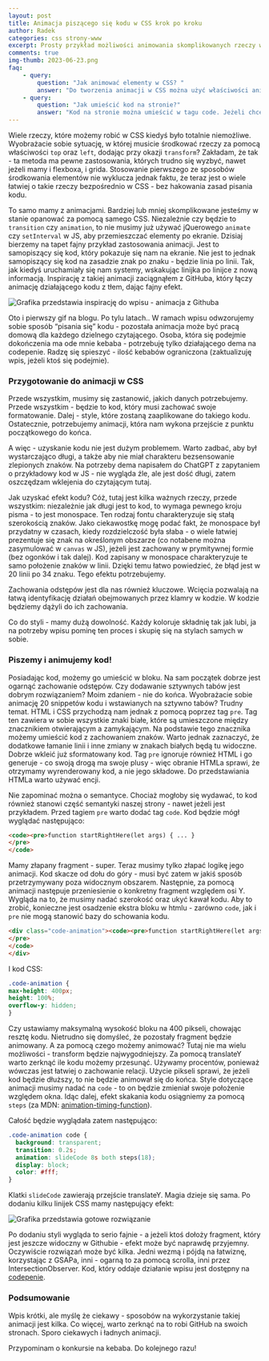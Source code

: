 ```yaml
---
layout: post
title: Animacja piszącego się kodu w CSS krok po kroku
author: Radek
categories: css strony-www
excerpt: Prosty przykład możliwości animowania skomplikowanych rzeczy w CSS
comments: true
img-thumb: 2023-06-23.png
faq:
    - query:
        question: "Jak animować elementy w CSS? "
        answer: "Do tworzenia animacji w CSS można użyć właściwości animation oraz transition."
    - query:
        question: "Jak umieścić kod na stronie?"
        answer: "Kod na stronie można umieścić w tagu code. Jeżeli chcesz zachować formatowanie, użyć tagu pre."  
---
```


Wiele rzeczy, które możemy robić w CSS kiedyś było totalnie niemożliwe. Wyobrażacie sobie sytuację, w której musicie środkować rzeczy za pomocą właściwości `top` oraz `left`, dodając przy okazji `transform`? Zakładam, że tak - ta metoda ma pewne zastosowania, których trudno się wyzbyć, nawet jeżeli mamy i flexboxa, i grida. Stosowanie pierwszego ze sposobów środkowania elementów nie wyklucza jednak faktu, że teraz jest o wiele łatwiej o takie rzeczy bezpośrednio w CSS - bez hakowania zasad pisania kodu.

To samo mamy z animacjami. Bardziej lub mniej skomplikowane jesteśmy w stanie opanować za pomocą samego CSS. Niezależnie czy będzie to `transition` czy `animation`, to nie musimy już używać jQuerowego `animate` czy `setInterval` w JS, aby przemieszczać elementy po ekranie. Dzisiaj bierzemy na tapet fajny przykład zastosowania animacji. Jest to samopiszący się kod, który pokazuje się nam na ekranie. Nie jest to jednak samopiszący się kod na zasadzie znak po znaku - będzie linia po linii. Tak, jak kiedyś uruchamiały się nam systemy, wskakując linijka po linijce z nową informacją. Inspirację z takiej animacji zaciągnąłem z GitHuba, który łączy animację działającego kodu z tłem, dając fajny efekt.

![Grafika przedstawia inspirację do wpisu - animacja z Githuba]({{site.baseurl}}/img/post-img/2023-06-23/gh-animation.gif)

Oto i pierwszy gif na blogu. Po tylu latach.. W ramach wpisu odwzorujemy sobie sposób “pisania się” kodu - pozostała animacja może być pracą domową dla każdego dzielnego czytającego. Osoba, która się podejmie dokończenia ma ode mnie kebaba - potrzebuję tylko działającego dema na codepenie. Radzę się spieszyć - ilość kebabów ograniczona (zaktualizuję wpis, jeżeli ktoś się podejmie).

### Przygotowanie do animacji w CSS

Przede wszystkim, musimy się zastanowić, jakich danych potrzebujemy. Przede wszystkim - będzie to kod, który musi zachować swoje formatowanie. Dalej - style, które zostaną zaaplikowane do takiego kodu. Ostatecznie, potrzebujemy animacji, która nam wykona przejście z punktu początkowego do końca.

A więc - uzyskanie kodu nie jest dużym problemem. Warto zadbać, aby był wystarczająco długi, a także aby nie miał charakteru bezsensowanie zlepionych znaków. Na potrzeby dema napisałem do ChatGPT z zapytaniem o przykładowy kod w JS - nie wygląda źle, ale jest dość długi, zatem oszczędzam wklejenia do czytającym tutaj.

Jak uzyskać efekt kodu? Cóż, tutaj jest kilka ważnych rzeczy, przede wszystkim: niezależnie jak długi jest to kod, to wymaga pewnego kroju pisma - to jest monospace. Ten rodzaj fontu charakteryzuje się stałą szerokością znaków. Jako ciekawostkę mogę podać fakt, że monospace był przydatny w czasach, kiedy rozdzielczość była słaba - o wiele łatwiej prezentuje się znak na określonym obszarze (co notabene można zasymulować w `canvas` w JS), jeżeli jest zachowany w prymitywnej formie (bez ogonków i tak dalej). Kod zapisany w monospace charakteryzuje te samo położenie znaków w linii. Dzięki temu łatwo powiedzieć, że błąd jest w 20 linii po 34 znaku. Tego efektu potrzebujemy.

Zachowania odstępów jest dla nas również kluczowe. Wcięcia pozwalają na łatwą identyfikację działań obejmowanych przez klamry w kodzie. W kodzie będziemy dążyli do ich zachowania.

Co do styli - mamy dużą dowolność. Każdy koloruje składnię tak jak lubi, ja na potrzeby wpisu pominę ten proces i skupię się na stylach samych w sobie.

### Piszemy i animujemy kod!

Posiadając kod, możemy go umieścić w bloku. Na sam początek dobrze jest ogarnąć zachowanie odstępów. Czy dodawanie sztywnych tabów jest dobrym rozwiązaniem? Moim zdaniem - nie do końca. Wyobrażacie sobie animację 20 snippetów kodu i wstawianych na sztywno tabów? Trudny temat. HTML i CSS przychodzą nam jednak z pomocą poprzez tag `pre`. Tag ten zawiera w sobie wszystkie znaki białe, które są umieszczone między znacznikiem otwierającym a zamykającym. Na podstawie tego znacznika możemy umieścić kod z zachowaniem znaków. Warto jednak zaznaczyć, że dodatkowe łamanie linii i inne zmiany w znakach białych będą tu widoczne. Dobrze wkleić już sformatowany kod. Tag `pre` ignoruje również HTML i go generuje - co swoją drogą ma swoje plusy - więc obranie HTMLa sprawi, że otrzymamy wyrenderowany kod, a nie jego składowe. Do przedstawiania HTMLa warto używać encji.

Nie zapominać można o semantyce. Chociaż mogłoby się wydawać, to kod również stanowi część semantyki naszej strony - nawet jeżeli jest przykładem. Przed tagiem `pre` warto dodać tag `code`. Kod będzie mógł wyglądać następująco:

```html
<code><pre>function startRightHere(let args) { ... }
</pre>
</code>
```

Mamy złapany fragment - super. Teraz musimy tylko złapać logikę jego animacji. Kod skacze od dołu do góry - musi być zatem w jakiś sposób przetrzymywany poza widocznym obszarem. Następnie, za pomocą animacji następuje przeniesienie o konkretny fragment względem osi Y. Wygląda na to, że musimy nadać szerokość oraz ukyć kawał kodu. Aby to zrobić, konieczne jest osadzenie ekstra bloku w htmlu - zarówno `code`, jak i `pre` nie mogą stanowić bazy do schowania kodu.

```html
<div class="code-animation"><code><pre>function startRightHere(let args) { … }
</pre>
</code>
</div>
```

I kod CSS:

```css
.code-animation {
max-height: 400px;
height: 100%;
overflow-y: hidden;
}
```

Czy ustawiamy maksymalną wysokość bloku na 400 pikseli, chowając resztę kodu. Nietrudno się domyśleć, że pozostały fragment będzie animowany. A za pomocą czego możemy animować? Tutaj nie ma wielu możliwości - transform będzie najwygodniejszy. Za pomocą translateY warto zerknąć ile kodu możemy przesunąć. Używamy procentów, ponieważ wówczas jest łatwiej o zachowanie relacji. Użycie pikseli sprawi, że jeżeli kod będzie dłuższy, to nie będzie animował się do końca. Style dotyczące animacji musimy nadać na `code` - to on będzie zmieniał swoje położenie względem okna. Idąc dalej, efekt skakania kodu osiągniemy za pomocą `steps` (za MDN: [animation-timing-function](https://developer.mozilla.org/en-US/docs/Web/CSS/animation-timing-function)).

Całość będzie wyglądała zatem następująco:

```css
.code-animation code {
  background: transparent;
  transition: 0.2s;
  animation: slideCode 8s both steps(18);
  display: block;
  color: #fff;
}
```

Klatki `slideCode` zawierają przejście translateY. Magia dzieje się sama. Po dodaniu kilku linijek CSS mamy następujący efekt:

![Grafika przedstawia gotowe rozwiązanie]({{site.baseurl}}/img/post-img/2023-06-23/ready-animation.gif)

Po dodaniu styli wygląda to serio fajnie - a jeżeli ktoś dołoży fragment, który jest jeszcze widoczny w Githubie - efekt może być naprawdę przyjemny. Oczywiście rozwiązań może być kilka. Jedni wezmą i pójdą na łatwiznę, korzystając z GSAPa, inni - ogarną to za pomocą scrolla, inni przez IntersectionObserver. Kod, który oddaje działanie wpisu jest dostępny na [codepenie](https://codepen.io/radek024/pen/KKrpZLj).

### Podsumowanie

Wpis krótki, ale myślę że ciekawy - sposobów na wykorzystanie takiej animacji jest kilka. Co więcej, warto zerknąć na to robi GitHub na swoich stronach. Sporo ciekawych i ładnych animacji.

Przypominam o konkursie na kebaba. Do kolejnego razu!